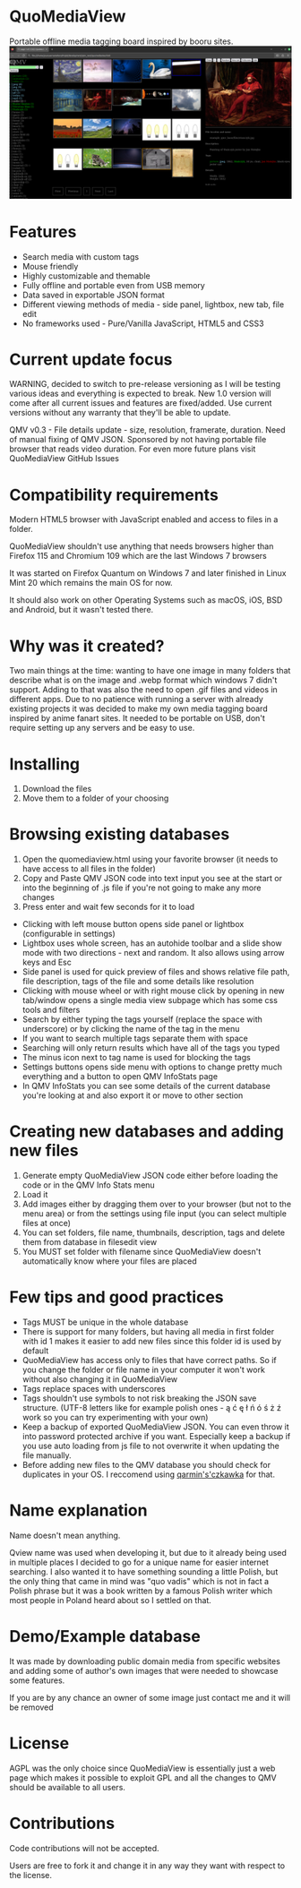 # QuoMediaView
Portable offline media tagging board inspired by booru sites.
![Starting/Main site view with grid thumbnails](https://raw.githubusercontent.com/Qronikarz/QuoMediaView/cd92469eea589b39ae2364892fa73ea7c4ec8fba/main_screen.png "QMV starting and main results page")

# Features 
* Search media with custom tags
* Mouse friendly
* Highly customizable and themable
* Fully offline and portable even from USB memory
* Data saved in exportable JSON format
* Different viewing methods of media - side panel, lightbox, new tab, file edit
* No frameworks used - Pure/Vanilla JavaScript, HTML5 and CSS3

# Current update focus
WARNING, decided to switch to pre-release versioning as I will be testing various ideas and everything is expected to break. New 1.0 version will come after all current issues and features are fixed/added. Use current versions without any warranty that they'll be able to update.

QMV v0.3 - File details update - size, resolution, framerate, duration. Need of manual fixing of QMV JSON. Sponsored by not having portable file browser that reads video duration.
For even more future plans visit QuoMediaView GitHub Issues

# Compatibility requirements
Modern HTML5 browser with JavaScript enabled and access to files in a folder.

QuoMediaView shouldn't use anything that needs browsers higher than Firefox 115 and Chromium 109 which are the last Windows 7 browsers

It was started on Firefox Quantum on Windows 7 and later finished in Linux Mint 20 which remains the main OS for now.

It should also work on other Operating Systems such as macOS, iOS, BSD and Android, but it wasn't tested there.

# Why was it created?
Two main things at the time: wanting to have one image in many folders that describe what is on the image and .webp format which windows 7 didn't support. Adding to that was also the need to open .gif files and videos in different apps. Due to no patience with running a server with already existing projects it was decided to make my own media tagging board inspired by anime fanart sites. It needed to be portable on USB, don't require setting up any servers and be easy to use.

# Installing
1. Download the files
2. Move them to a folder of your choosing

# Browsing existing databases
1. Open the quomediaview.html using your favorite browser (it needs to have access to all files in the folder)
2. Copy and Paste QMV JSON code into text input you see at the start or into the beginning of .js file if you're not going to make any more changes
3. Press enter and wait few seconds for it to load

* Clicking with left mouse button opens side panel or lightbox (configurable in settings)
* Lightbox uses whole screen, has an autohide toolbar and a slide show mode with two directions - next and random. It also allows using arrow keys and Esc
* Side panel is used for quick preview of files and shows relative file path, file description, tags of the file and some details like resolution
* Clicking with mouse wheel or with right mouse click by opening in new tab/window opens a single media view subpage which has some css tools and filters
* Search by either typing the tags yourself (replace the space with underscore) or by clicking the name of the tag in the menu
* If you want to search multiple tags separate them with space
* Searching will only return results which have all of the tags you typed
* The minus icon next to tag name is used for blocking the tags
* Settings buttons opens side menu with options to change pretty much everything and a button to open QMV InfoStats page
* In QMV InfoStats you can see some details of the current database you're looking at and also export it or move to other section

# Creating new databases and adding new files
1. Generate empty QuoMediaView JSON code either before loading the code or in the QMV Info Stats menu
2. Load it
3. Add images either by dragging them over to your browser (but not to the menu area) or from the settings using file input (you can select multiple files at once)
4. You can set folders, file name, thumbnails, description, tags and delete them from database in filesedit view
5. You MUST set folder with filename since QuoMediaView doesn't automatically know where your files are placed

# Few tips and good practices
* Tags MUST be unique in the whole database
* There is support for many folders, but having all media in first folder with id 1 makes it easier to add new files since this folder id is used by default
* QuoMediaView has access only to files that have correct paths. So if you change the folder or file name in your computer it won't work without also changing it in QuoMediaView
* Tags replace spaces with underscores
* Tags shouldn't use symbols to not risk breaking the JSON save structure. (UTF-8 letters like for example polish ones - ą ć ę ł ń ó ś ż ź work so you can try experimenting with your own)
* Keep a backup of exported QuoMediaView JSON. You can even throw it into password protected archive if you want. Especially keep a backup if you use auto loading from js file to not overwrite it when updating the file manually.
* Before adding new files to the QMV database you should check for duplicates in your OS. I reccomend using [qarmin's'czkawka](https://github.com/qarmin/czkawka) for that.

# Name explanation
Name doesn't mean anything.

Qview name was used when developing it, but due to it already being used in multiple places I decided to go for a unique name for easier internet searching. I also wanted it to have something sounding a little Polish, but the only thing that came in mind was "quo vadis" which is not in fact a Polish phrase but it was a book written by a famous Polish writer which most people in Poland heard about so I settled on that.

# Demo/Example database
It was made by downloading public domain media from specific websites and adding some of author's own images that were needed to showcase some features.

If you are by any chance an owner of some image just contact me and it will be removed

# License
AGPL was the only choice since QuoMediaView is essentially just a web page which makes it possible to exploit GPL and all the changes to QMV should be available to all users.

# Contributions
Code contributions will not be accepted.

Users are free to fork it and change it in any way they want with respect to the license.
